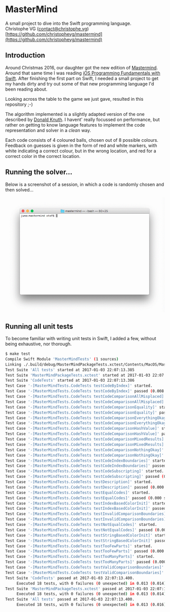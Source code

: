 # MasterMind

A small project to dive into the Swift programming language.    
Christophe VG (<contact@christophe.vg>)  
[https://github.com/christophevg/mastermind](https://github.com/christophevg/mastermind)

## Introduction

Around Christmas 2016, our daughter got the new edition of [Mastermind](http://www.hasbro.com/nl-be/product/mastermind:93765D16-6D40-1014-8BF0-9EFBF894F9D4). Around that same time I was reading [iOS Programming Fundamentals with Swift](http://shop.oreilly.com/product/0636920055211.do). After finishing the first part on Swift, I needed a small project to get my hands dirty and try out some of that new programming language I'd been reading about.

Looking across the table to the game we just gave, resulted in this repository ;-)

The algorithm implemented is a slightly adapted version of the one described by [Donald Knuth](https://en.wikipedia.org/wiki/Mastermind_(board_game)#Five-guess_algorithm). I havent' really focussed on performance, but rather on getting to know language features to implement the code representation and solver in a _clean_ way.

Each code consists of 4 coloured balls, chosen out of 8 possible colours. Feedback on guesses is given in the form of red and white markers, with white indicating a correct colour, but in the wrong location, and red for a correct color in the correct location.

## Running the solver...

Below is a screenshot of a session, in which a code is randomly chosen and then solved...

![Running the solver](assets/session.gif)

## Running all unit tests

To become familiar with writing unit tests in Swift, I added a few, without being exhaustive, nor thorough. 

```bash
$ make test
Compile Swift Module 'MasterMindTests' (1 sources)
Linking ./.build/debug/MasterMindPackageTests.xctest/Contents/MacOS/MasterMindPackageTests
Test Suite 'All tests' started at 2017-01-03 22:07:13.385
Test Suite 'MasterMindPackageTests.xctest' started at 2017-01-03 22:07:13.386
Test Suite 'CodeTests' started at 2017-01-03 22:07:13.386
Test Case '-[MasterMindTests.CodeTests testCodeByIndex]' started.
Test Case '-[MasterMindTests.CodeTests testCodeByIndex]' passed (0.008 seconds).
Test Case '-[MasterMindTests.CodeTests testCodeComparisonAllMisplaced]' started.
Test Case '-[MasterMindTests.CodeTests testCodeComparisonAllMisplaced]' passed (0.002 seconds).
Test Case '-[MasterMindTests.CodeTests testCodeComparisonEquality]' started.
Test Case '-[MasterMindTests.CodeTests testCodeComparisonEquality]' passed (0.000 seconds).
Test Case '-[MasterMindTests.CodeTests testCodeComparisonEverythingOkay]' started.
Test Case '-[MasterMindTests.CodeTests testCodeComparisonEverythingOkay]' passed (0.000 seconds).
Test Case '-[MasterMindTests.CodeTests testCodeComparisonHashValue]' started.
Test Case '-[MasterMindTests.CodeTests testCodeComparisonHashValue]' passed (0.000 seconds).
Test Case '-[MasterMindTests.CodeTests testCodeComparisonMixedResults]' started.
Test Case '-[MasterMindTests.CodeTests testCodeComparisonMixedResults]' passed (0.000 seconds).
Test Case '-[MasterMindTests.CodeTests testCodeComparisonNothingOkay]' started.
Test Case '-[MasterMindTests.CodeTests testCodeComparisonNothingOkay]' passed (0.000 seconds).
Test Case '-[MasterMindTests.CodeTests testCodeIndexBoundaries]' started.
Test Case '-[MasterMindTests.CodeTests testCodeIndexBoundaries]' passed (0.000 seconds).
Test Case '-[MasterMindTests.CodeTests testCodeSubscripting]' started.
Test Case '-[MasterMindTests.CodeTests testCodeSubscripting]' passed (0.000 seconds).
Test Case '-[MasterMindTests.CodeTests testDescription]' started.
Test Case '-[MasterMindTests.CodeTests testDescription]' passed (0.000 seconds).
Test Case '-[MasterMindTests.CodeTests testEqualCodes]' started.
Test Case '-[MasterMindTests.CodeTests testEqualCodes]' passed (0.000 seconds).
Test Case '-[MasterMindTests.CodeTests testIndexBasedColorInit]' started.
Test Case '-[MasterMindTests.CodeTests testIndexBasedColorInit]' passed (0.001 seconds).
Test Case '-[MasterMindTests.CodeTests testInvalidComparisonBoundaries]' started.
Test Case '-[MasterMindTests.CodeTests testInvalidComparisonBoundaries]' passed (0.000 seconds).
Test Case '-[MasterMindTests.CodeTests testNotEqualCodes]' started.
Test Case '-[MasterMindTests.CodeTests testNotEqualCodes]' passed (0.000 seconds).
Test Case '-[MasterMindTests.CodeTests testStringBasedColorInit]' started.
Test Case '-[MasterMindTests.CodeTests testStringBasedColorInit]' passed (0.000 seconds).
Test Case '-[MasterMindTests.CodeTests testTooFewParts]' started.
Test Case '-[MasterMindTests.CodeTests testTooFewParts]' passed (0.000 seconds).
Test Case '-[MasterMindTests.CodeTests testTooManyParts]' started.
Test Case '-[MasterMindTests.CodeTests testTooManyParts]' passed (0.000 seconds).
Test Case '-[MasterMindTests.CodeTests testValidComparisonBoundaries]' started.
Test Case '-[MasterMindTests.CodeTests testValidComparisonBoundaries]' passed (0.000 seconds).
Test Suite 'CodeTests' passed at 2017-01-03 22:07:13.400.
	 Executed 18 tests, with 0 failures (0 unexpected) in 0.013 (0.014) seconds
Test Suite 'MasterMindPackageTests.xctest' passed at 2017-01-03 22:07:13.400.
	 Executed 18 tests, with 0 failures (0 unexpected) in 0.013 (0.014) seconds
Test Suite 'All tests' passed at 2017-01-03 22:07:13.400.
	 Executed 18 tests, with 0 failures (0 unexpected) in 0.013 (0.016) seconds
```
